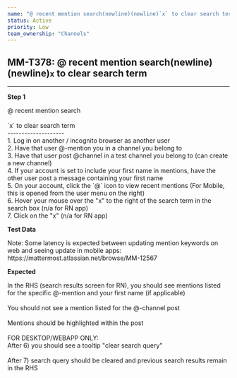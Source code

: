 ```yaml
---
name: "@ recent mention search(newline)(newline)`x` to clear search term"
status: Active
priority: Low
team_ownership: "Channels"
---
```


## MM-T378: @ recent mention search(newline)(newline)`x` to clear search term

---

**Step 1**

@ recent mention search\
\
\`x\` to clear search term\
\--------------------\
1\. Log in on another / incognito browser as another user\
2\. Have that user @-mention you in a channel you belong to\
3\. Have that user post @channel in a test channel you belong to (can create a new channel)\
4\. If your account is set to include your first name in mentions, have the other user post a message containing your first name\
5\. On your account, click the \`@\` icon to view recent mentions (For Mobile, this is opened from the user menu on the right)\
6\. Hover your mouse over the "x" to the right of the search term in the search box (n/a for RN app)\
7\. Click on the "x" (n/a for RN app)

**Test Data**

Note: Some latency is expected between updating mention keywords on web and seeing update in mobile apps: https\://mattermost.atlassian.net/browse/MM-12567

**Expected**

In the RHS (search results screen for RN), you should see mentions listed for the specific @-mention and your first name (if applicable)\
\
You should not see a mention listed for the @-channel post\
\
Mentions should be highlighted within the post\
\
FOR DESKTOP/WEBAPP ONLY:\
After 6) you should see a tooltip "clear search query"\
\
After 7) search query should be cleared and previous search results remain in the RHS
